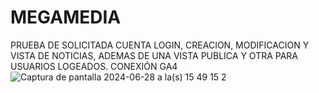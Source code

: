 # MEGAMEDIA
PRUEBA DE SOLICITADA CUENTA LOGIN, CREACION, MODIFICACION Y VISTA DE NOTICIAS, ADEMAS DE UNA VISTA PUBLICA Y OTRA PARA USUARIOS LOGEADOS.
CONEXIÓN GA4 
![Captura de pantalla 2024-06-28 a la(s) 15 49 15 2](https://github.com/robirod/MEGAMEDIA/assets/138181188/6c67cd99-8d21-4547-8817-a45e2d833bc0)
